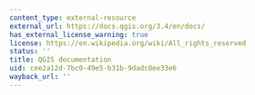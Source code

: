 ```yaml
---
content_type: external-resource
external_url: https://docs.qgis.org/3.4/en/docs/
has_external_license_warning: true
license: https://en.wikipedia.org/wiki/All_rights_reserved
status: ''
title: QGIS documentation
uid: cee2a12d-7bc0-49e5-b31b-9dadc8ee33e6
wayback_url: ''
---
```

